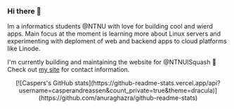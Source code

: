 ### Hi there 👋

Im a informatics students @NTNU with love for building cool and wierd apps. Main focus at the moment is learning more about Linux servers and experimenting with deploment of web and backend apps to cloud platforms like Linode.

I'm currently building and maintaining the website for @NTNUISquash 🏓
Check out [my site](http://csandreassen.no) for contact information.

<center>[![Caspers's GitHub stats](https://github-readme-stats.vercel.app/api?username=casperandreassen&count_private=true&theme=dracula)](https://github.com/anuraghazra/github-readme-stats)</center>


<!--
**casperandreassen/casperandreassen** is a ✨ _special_ ✨ repository because its `README.md` (this file) appears on your GitHub profile.

Here are some ideas to get you started:

- 🔭 I’m currently working on ...
- 🌱 I’m currently learning ...
- 👯 I’m looking to collaborate on ...
- 🤔 I’m looking for help with ...
- 💬 Ask me about ...
- 📫 How to reach me: ...
- 😄 Pronouns: ...
- ⚡ Fun fact: ...
-->
